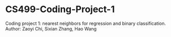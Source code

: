 # CS499-Coding-Project-1
Coding project 1: nearest neighbors for regression and binary classification.
Author: Zaoyi Chi, Sixian Zhang, Hao Wang
